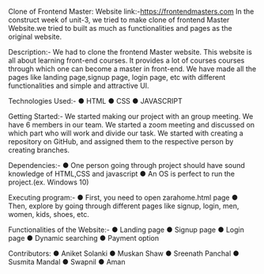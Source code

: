 Clone of Frontend Master:
Website link:-https://frontendmasters.com In the construct week of unit-3, we tried to make clone of frontend Master Website.we tried to built as much as functionalities and pages as the original website.

Description:- We had to clone the frontend Master website. This website is all about learning front-end courses. It provides a lot of courses courses through which one can become a master in front-end. We have made all the pages like landing page,signup page, login page, etc with different functionalities and simple and attractive UI.

Technologies Used:- ● HTML ● CSS ● JAVASCRIPT

Getting Started:- We started making our project with an group meeting. We have 6 members in our team. We started a zoom meeting and discussed on which part who will work and divide our task. We started with creating a repository on GitHub, and assigned them to the respective person by creating branches.

Dependencies:- ● One person going through project should have sound knowledge of HTML,CSS and javascript ● An OS is perfect to run the project.(ex. Windows 10)

Executing program:- ● First, you need to open zarahome.html page ● Then, explore by going through different pages like signup, login, men, women, kids, shoes, etc.

Functionalities of the Website:- ● Landing page ● Signup page ● Login page ● Dynamic searching ● Payment option

Contributors: ● Aniket Solanki ● Muskan Shaw ● Sreenath Panchal ● Susmita Mandal ● Swapnil ● Aman









































